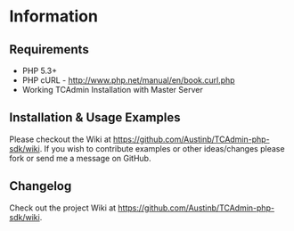 Information
===========

Requirements
------------
* PHP 5.3+
* PHP cURL - http://www.php.net/manual/en/book.curl.php
* Working TCAdmin Installation with Master Server

Installation & Usage Examples
-------
Please checkout the Wiki at https://github.com/Austinb/TCAdmin-php-sdk/wiki. If you wish to contribute examples
or other ideas/changes please fork or send me a message on GitHub.

Changelog
---------
Check out the project Wiki at https://github.com/Austinb/TCAdmin-php-sdk/wiki.